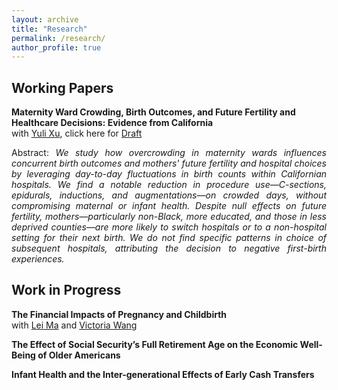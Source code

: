 ```yaml
---
layout: archive
title: "Research"
permalink: /research/
author_profile: true
---
```

## Working Papers
**Maternity Ward Crowding, Birth Outcomes, and Future Fertility and Healthcare Decisions: Evidence from California** \
with [Yuli Xu](https://sites.google.com/view/yulixu-econ), click here for [Draft](https://dx.doi.org/10.2139/ssrn.5036978)
<p align="justify">
Abstract: <em>We study how overcrowding in maternity wards influences concurrent birth outcomes and mothers' future fertility and hospital choices by leveraging day-to-day fluctuations in birth counts within Californian hospitals. We find a notable reduction in procedure use—C-sections, epidurals, inductions, and augmentations—on crowded days, without compromising maternal or infant health. Despite null effects on future fertility, mothers—particularly non-Black, more educated, and those in less deprived counties—are more likely to switch hospitals or to a non-hospital setting for their next birth. We do not find specific patterns in choice of subsequent hospitals, attributing the decision to negative first-birth experiences.</em>
</p>

## Work in Progress

**The Financial Impacts of Pregnancy and Childbirth** \
with [Lei Ma](https://leima-econ.com/) and [Victoria Wang](https://sites.google.com/view/victoria-wang)

**The Effect of Social Security’s Full Retirement Age on the Economic Well-Being of Older Americans**

**Infant Health and the Inter-generational Effects of Early Cash Transfers**
